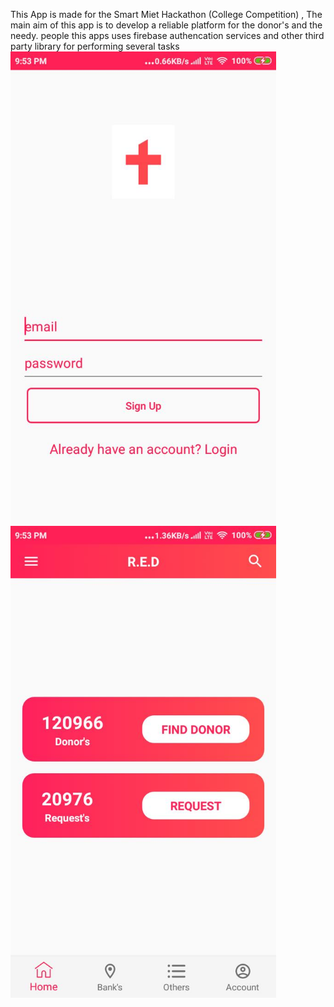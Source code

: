 This App is made for the Smart Miet Hackathon (College Competition) , The main aim of this app is to  develop a reliable platform
for the donor's and the needy. people this apps uses firebase authencation services and other third party library for performing several tasks
<img src="https://github.com/atul-chaudhary/R.E.D-BloodDonationApp/blob/master/signUp.jpeg" width="425"/> <img src="https://github.com/atul-chaudhary/R.E.D-BloodDonationApp/blob/master/Home.jpeg" width="425"/>

